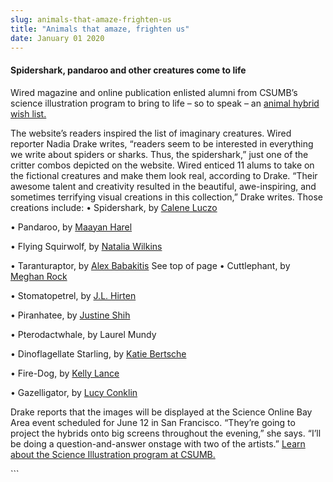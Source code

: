 ```yaml
---
slug: animals-that-amaze-frighten-us
title: "Animals that amaze, frighten us"
date: January 01 2020
---
```


 
<h4>Spidershark, pandaroo and other creatures come to life</h4>
<p>
  Wired magazine and online publication enlisted alumni from CSUMB’s science
  illustration program to bring to life – so to speak – an
  <a href="https://www.wired.com/wiredscience/2013/06/hybrid-animal-wish-list/"
    >animal hybrid wish list.</a
  >
</p>
<p>
  The website’s readers inspired the list of imaginary creatures. Wired reporter
  Nadia Drake writes, “readers seem to be interested in everything we write
  about spiders or sharks. Thus, the spidershark,” just one of the critter
  combos depicted on the website. Wired enticed 11 alums to take on the
  fictional creatures and make them look real, according to Drake. “Their
  awesome talent and creativity resulted in the beautiful, awe-inspiring, and
  sometimes terrifying visual creations in this collection,” Drake writes. Those
  creations include: • Spidershark, by
  <a href="https://www.luczoillustration.com/">Calene Luczo</a>
</p>
<p></p>
<p></p>
<p></p>
<p></p>
<p></p>
<p></p>
<p>
  • Pandaroo, by <a href="https://www.maayanillustration.com/">Maayan Harel</a>
</p>
<p></p>
<p></p>
<p></p>
<p></p>
<p></p>
<p></p>
<p></p>
<p></p>
<p></p>
<p></p>
<p></p>
<p>
  • Flying Squirwolf, by
  <a href="https://www.wilkinsillustration.com/">Natalia Wilkins</a>
</p>
<p></p>
<p></p>
<p></p>
<p></p>
<p>
  • Taranturaptor, by <a href="https://babakitis.com/">Alex Babakitis</a> See top
  of page • Cuttlephant, by
  <a href="https://www.meghanrocktopus.com/">Meghan Rock</a>
</p>
<p></p>
<p></p>
<p></p>
<p></p>
<p></p>
<p></p>
<p>• Stomatopetrel, by <a href="https://www.jlhirten.com/">J.L. Hirten</a></p>
<p></p>
<p></p>
<p></p>
<p></p>
<p></p>
<p></p>
<p></p>
<p></p>
<p></p>
<p></p>
<p></p>
<p></p>
<p></p>
<p>• Piranhatee, by <a href="https://justineshih.com/">Justine Shih</a></p>
<p></p>
<p></p>
<p></p>
<p></p>
<p></p>
<p>• Pterodactwhale, by Laurel Mundy</p>
<p><a href="https://www.laurelmundy.com/"></a></p>
<p></p>
<p></p>
<p></p>
<p></p>
<p></p>
<p></p>
<p></p>
<p></p>
<p>
  • Dinoflagellate Starling, by
  <a href="https://wanderingfalcon.com/">Katie Bertsche</a>
</p>
<p></p>
<p></p>
<p></p>
<p></p>
<p></p>
<p></p>
<p></p>
<p></p>
<p>• Fire-Dog, by <a href="https://www.kellylance.com/">Kelly Lance</a></p>
<p></p>
<p></p>
<p></p>
<p></p>
<p></p>
<p></p>
<p>• Gazelligator, by <a href="https://www.lucyconklin.com/">Lucy Conklin</a></p>
<p></p>
<p></p>
<p></p>
<p></p>
<p></p>
<p></p>
<p>
  Drake reports that the images will be displayed at the Science Online Bay Area
  event scheduled for June 12 in San Francisco. “They’re going to project the
  hybrids onto big screens throughout the evening,” she says. “I’ll be doing a
  question-and-answer onstage with two of the artists.”
  <a href="https://scienceillustration.org/"
    >Learn about the Science Illustration program at CSUMB.</a
  >
</p>
<p></p>
```

